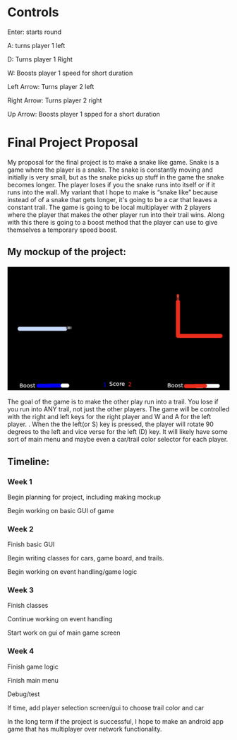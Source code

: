 # Controls

Enter: starts round

A:     turns player 1 left

D:     Turns player 1 Right

W:     Boosts player 1 speed for short duration


Left Arrow:  Turns player 2 left

Right Arrow: Turns player 2 right

Up Arrow:    Boosts player 1 spped for a short duration


# Final Project Proposal

My proposal for the final project is to make a snake like game. Snake is a game where the player is a snake. The snake is constantly moving and initially is very small, but as the snake picks up stuff in the game the snake becomes longer. The player loses if you the snake runs into itself or if it runs into the wall. My variant that I hope to make is “snake like” because instead of of a snake that gets longer, it's going to be a car that leaves a constant trail. The game is going to be local multiplayer with 2 players where the player that makes the other player run into their trail wins. Along with this there is going to a boost method that the player can use to give themselves a temporary speed boost.

## My mockup of the project: 
![Game mockup](https://github.com/bribrah/Java-Final-Project/raw/master/Mockup.png)

The goal of the game is to make the other play run into a trail. You lose if you run into ANY trail, not just the other players.  The game will be controlled with the right and left keys for the right player and W and A for the left player. . When the the left(or S) key is pressed, the player will rotate 90 degrees to the left and vice verse for the left (D) key. It will likely have some sort of main menu and maybe even a car/trail color selector for each player.

## Timeline:

### Week 1

Begin planning for project, including making mockup

Begin working on basic GUI of game

### Week 2

Finish basic GUI

Begin writing classes for cars, game board, and trails.

Begin working on event handling/game logic

### Week 3

Finish classes

Continue working on event handling

Start work on gui of main game screen

### Week 4

Finish game logic

Finish main menu

Debug/test

If time, add player selection screen/gui to choose trail color and car

In the long term if the project is successful, I hope to make an android app game that has multiplayer over network functionality.
